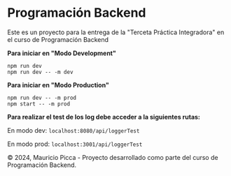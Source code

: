 
# Programación Backend

Este es un proyecto para la entrega de la "Terceta Práctica Integradora" en el curso de Programación Backend


**Para iniciar en "Modo Development"**

``` npm run dev ```
<br>
``` npm run dev -- -m dev ```

**Para iniciar en "Modo Production"**

``` npm run dev -- -m prod ```
<br>
``` npm start -- -m prod ```

**Para realizar el test de los log debe acceder a la siguientes rutas:**

En modo dev:
``` localhost:8080/api/loggerTest ```

En modo prod:
``` localhost:3001/api/loggerTest ```



© 2024, Mauricio Picca - Proyecto desarrollado como parte del curso de Programación Backend.    